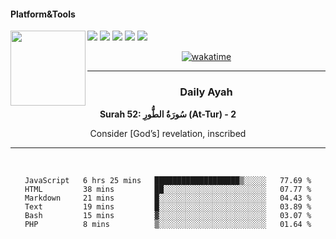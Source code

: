 #### Platform&Tools

[![](https://img.shields.io/badge/-NPM-cb3837?style=flat-square&logo=npm&logoColor=white)](https://npmjs.com/)
[![](https://img.shields.io/badge/PHP-777BB4?style=flat-square&logo=php&logoColor=white)](https://nodejs.org/)
[![](https://img.shields.io/badge/Julia-9558B2?style=flat-square&logo=julia&logoColor=white)](https://nodejs.org/)
<img src="https://avatars.githubusercontent.com/u/31664438?v=4" width="120" align="left">
[![](https://img.shields.io/badge/-Node.js-43853d?style=flat-square&logo=node.js&logoColor=ffffff)](https://nodejs.org/)
[![](https://img.shields.io/badge/Visual_Studio_Code-0078D4?style=flat-square&logo=visual%20studio%20code&logoColor=white)](https://nodejs.org/)

<center>

[![wakatime](https://wakatime.com/badge/user/87646243-158a-4241-a3cb-668e1fa2dbb8.svg)](https://wakatime.com/@87646243-158a-4241-a3cb-668e1fa2dbb8)
               

_______ 
### Daily Ayah

<!--START_SECTION:quran-->

**Surah 52: سُورَةُ الطُّورِ (At-Tur) - 2**

Consider [God’s] revelation, inscribed
 <!--END_SECTION:quran-->

  
                       
                                             
_______

&nbsp;&nbsp;     &nbsp;&nbsp;    &nbsp;&nbsp;   &nbsp;&nbsp;
 
<!--START_SECTION:waka-->

```text
JavaScript   6 hrs 25 mins   ███████████████████▒░░░░░   77.69 %
HTML         38 mins         ██░░░░░░░░░░░░░░░░░░░░░░░   07.77 %
Markdown     21 mins         █░░░░░░░░░░░░░░░░░░░░░░░░   04.43 %
Text         19 mins         █░░░░░░░░░░░░░░░░░░░░░░░░   03.89 %
Bash         15 mins         ▓░░░░░░░░░░░░░░░░░░░░░░░░   03.07 %
PHP          8 mins          ▒░░░░░░░░░░░░░░░░░░░░░░░░   01.64 %
```

<!--END_SECTION:waka-->
